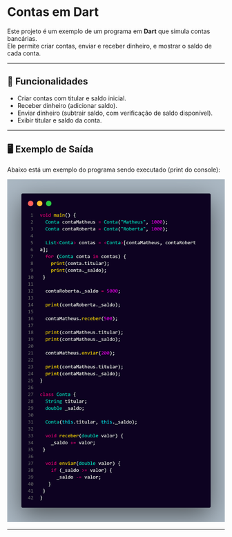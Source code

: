 # Contas em Dart

Este projeto é um exemplo de um programa em **Dart** que simula contas bancárias.  
Ele permite criar contas, enviar e receber dinheiro, e mostrar o saldo de cada conta.

---

## 📌 Funcionalidades

- Criar contas com titular e saldo inicial.
- Receber dinheiro (adicionar saldo).
- Enviar dinheiro (subtrair saldo, com verificação de saldo disponível).
- Exibir titular e saldo da conta.

---

## 🖥️ Exemplo de Saída

Abaixo está um exemplo do programa sendo executado (print do console):

![Exemplo do código em Dart](code.png)



---


